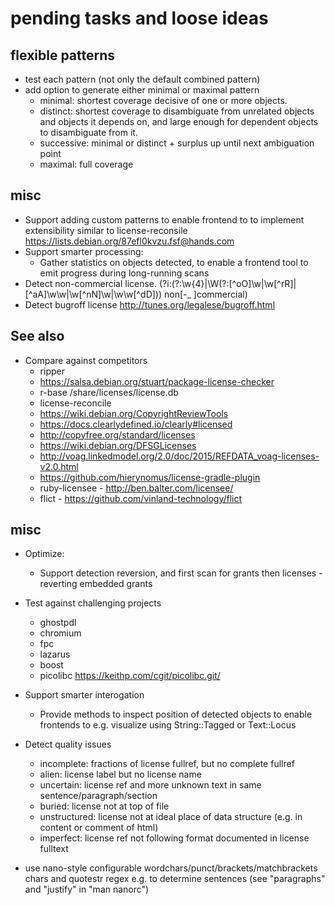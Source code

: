 # pending tasks and loose ideas

## flexible patterns

* test each pattern (not only the default combined pattern)
* add option to generate either minimal or maximal pattern
  * minimal: shortest coverage decisive of one or more objects.
  * distinct: shortest coverage to disambiguate from unrelated objects
    and objects it depends on,
    and large enough for dependent objects to disambiguate from it.
  * successive: minimal or distinct + surplus up until next ambiguation point
  * maximal: full coverage


## misc

  * Support adding custom patterns
    to enable frontend to to implement extensibility similar to license-reconsile
    <https://lists.debian.org/87efl0kvzu.fsf@hands.com>
  * Support smarter processing:
    * Gather statistics on objects detected,
      to enable a frontend tool to emit progress during long-running scans
  * Detect non-commercial license.
    (?i:(?:\w{4}|\W(?:[^oO]\w|\w[^rR]|[^aA]\w\w|\w[^nN]\w|\w\w[^dD])) non[-_ ]commercial)
  * Detect bugroff license <http://tunes.org/legalese/bugroff.html>


## See also

  * Compare against competitors
    + ripper
    + https://salsa.debian.org/stuart/package-license-checker
    + r-base /share/licenses/license.db
    + license-reconcile
    + https://wiki.debian.org/CopyrightReviewTools
    + https://docs.clearlydefined.io/clearly#licensed
    + http://copyfree.org/standard/licenses
    + https://wiki.debian.org/DFSGLicenses
    + http://voag.linkedmodel.org/2.0/doc/2015/REFDATA_voag-licenses-v2.0.html
    + https://github.com/hierynomus/license-gradle-plugin
    + ruby-licensee - http://ben.balter.com/licensee/
    + flict - https://github.com/vinland-technology/flict


## misc

  * Optimize:
    + Support detection reversion, and first scan for grants then licenses - reverting embedded grants
  * Test against challenging projects
    + ghostpdl
    + chromium
    + fpc
    + lazarus
    + boost
    + picolibc <https://keithp.com/cgit/picolibc.git/>

  * Support smarter interogation
    * Provide methods to inspect position of detected objects
      to enable frontends to e.g. visualize using String::Tagged or Text::Locus

  * Detect quality issues
    + incomplete: fractions of license fullref, but no complete fullref
    + alien: license label but no license name
    + uncertain: license ref and more unknown text in same sentence/paragraph/section
    + buried: license not at top of file
    + unstructured: license not at ideal place of data structure
      (e.g. in content or comment of html)
    + imperfect: license ref not following format documented in license fulltext

  * use nano-style configurable wordchars/punct/brackets/matchbrackets chars and quotestr regex
    e.g. to determine sentences
    (see "paragraphs" and "justify" in "man nanorc")
